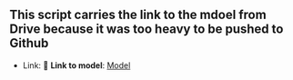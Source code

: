 ## This script carries the link to the mdoel from Drive because it was too heavy to be pushed to Github

- Link: 🔗 **Link to model**: [Model](https://drive.google.com/drive/folders/1-SUBviMpBaYKl8oHuFxpz7EHPzeJcnLs?usp=drive_link)